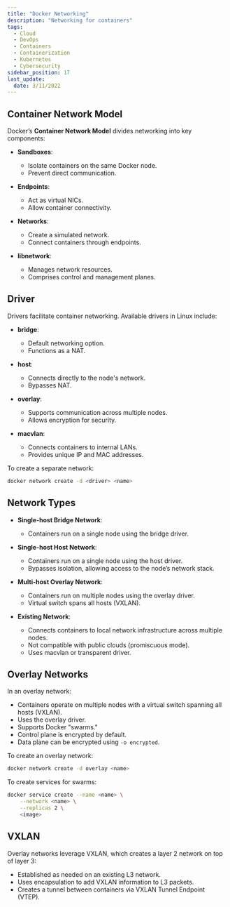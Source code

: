 ```yaml
---
title: "Docker Networking"
description: "Networking for containers"
tags:
  - Cloud
  - DevOps
  - Containers
  - Containerization
  - Kubernetes
  - Cybersecurity
sidebar_position: 17
last_update:
  date: 3/11/2022
---
```


## Container Network Model

Docker’s **Container Network Model** divides networking into key components:

- **Sandboxes**: 
  - Isolate containers on the same Docker node.
  - Prevent direct communication.

- **Endpoints**: 
  - Act as virtual NICs.
  - Allow container connectivity.

- **Networks**: 
  - Create a simulated network.
  - Connect containers through endpoints.

- **libnetwork**: 
  - Manages network resources.
  - Comprises control and management planes.

## Driver

Drivers facilitate container networking. Available drivers in Linux include:

- **bridge**: 
  - Default networking option.
  - Functions as a NAT.

- **host**: 
  - Connects directly to the node's network.
  - Bypasses NAT.

- **overlay**: 
  - Supports communication across multiple nodes.
  - Allows encryption for security.

- **macvlan**: 
  - Connects containers to internal LANs.
  - Provides unique IP and MAC addresses.

To create a separate network:

```bash
docker network create -d <driver> <name>
```

## Network Types

- **Single-host Bridge Network**:
  - Containers run on a single node using the bridge driver.

- **Single-host Host Network**:
  - Containers run on a single node using the host driver.
  - Bypasses isolation, allowing access to the node’s network stack.

- **Multi-host Overlay Network**:
  - Containers run on multiple nodes using the overlay driver.
  - Virtual switch spans all hosts (VXLAN).

- **Existing Network**:
  - Connects containers to local network infrastructure across multiple nodes.
  - Not compatible with public clouds (promiscuous mode).
  - Uses macvlan or transparent driver.

## Overlay Networks

In an overlay network:

- Containers operate on multiple nodes with a virtual switch spanning all hosts (VXLAN).
- Uses the overlay driver.
- Supports Docker "swarms."
- Control plane is encrypted by default.
- Data plane can be encrypted using `-o encrypted`.

To create an overlay network:

```bash
docker network create -d overlay <name>
```

To create services for swarms:

```bash
docker service create --name <name> \
    --network <name> \
    --replicas 2 \
    <image>
```

## VXLAN 

Overlay networks leverage VXLAN, which creates a layer 2 network on top of layer 3:

- Established as needed on an existing L3 network.
- Uses encapsulation to add VXLAN information to L3 packets.
- Creates a tunnel between containers via VXLAN Tunnel Endpoint (VTEP).
